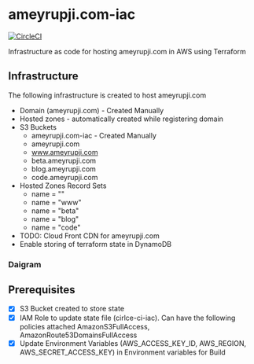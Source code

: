# ameyrupji.com-iac

[![CircleCI](https://circleci.com/gh/ameyrupji/ameyrupji.com-iac.svg?style=svg)](https://circleci.com/gh/ameyrupji/ameyrupji.com-iac)

Infrastructure as code for hosting ameyrupji.com in AWS using Terraform


## Infrastructure
The following infrastructure is created to host ameyrupji.com
- Domain (ameyrupji.com) - Created Manually
- Hosted zones - automatically created while registering domain
- S3 Buckets
  - ameyrupji.com-iac - Created Manually
  - ameyrupji.com
  - www.ameyrupji.com
  - beta.ameyrupji.com
  - blog.ameyrupji.com
  - code.ameyrupji.com
- Hosted Zones Record Sets
  - name = ""
  - name = "www"
  - name = "beta"
  - name = "blog"
  - name = "code"
- TODO: Cloud Front CDN for ameyrupji.com
- Enable storing of terraform state in DynamoDB

### Daigram



## Prerequisites
- [x] S3 Bucket created to store state
- [x] IAM Role to update state file (cirlce-ci-iac). Can have the following policies attached AmazonS3FullAccess, AmazonRoute53DomainsFullAccess
- [x] Update Environment Variables (AWS_ACCESS_KEY_ID, AWS_REGION, AWS_SECRET_ACCESS_KEY) in Environment variables for Build
